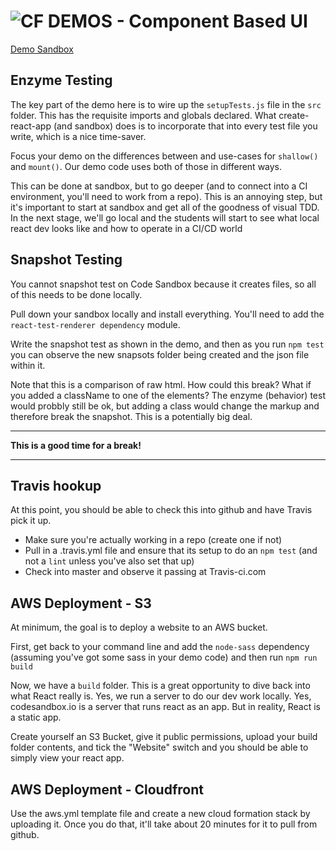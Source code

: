 ![CF](http://i.imgur.com/7v5ASc8.png) DEMOS - Component Based UI
================================================================

[Demo Sandbox](https://codesandbox.io/s/x9w6xljn5p)

## Enzyme Testing

The key part of the demo here is to wire up the `setupTests.js` file in the `src` folder.  This has the requisite imports and globals declared. What create-react-app (and sandbox) does is to incorporate that into every test file you write, which is a nice time-saver.

Focus your demo on the differences between and use-cases for `shallow()` and `mount()`. Our demo code uses both of those in different ways.

This can be done at sandbox, but to go deeper (and to connect into a CI environment, you'll need to work from a repo).  This is an annoying step, but it's important to start at sandbox and get all of the goodness of visual TDD.  In the next stage, we'll go local and the students will start to see what local react dev looks like and how to operate in a CI/CD world

## Snapshot Testing

You cannot snapshot test on Code Sandbox because it creates files, so all of this needs to be done locally.

Pull down your sandbox locally and install everything. You'll need to add the `react-test-renderer dependency`  module.

Write the snapshot test as shown in the demo, and then as you run `npm test` you can observe the new snapsots folder being created and the json file within it.

Note that this is a comparison of raw html.  How could this break? What if you added a className to one of the elements? The enzyme (behavior) test would probbly still be ok, but adding a class would change the markup and therefore break the snapshot. This is a potentially big deal.

---

**This is a good time for a break!**

---

## Travis hookup
At this point, you should be able to check this into github and have Travis pick it up. 

* Make sure you're actually working in a repo (create one if not)
* Pull in a .travis.yml file and ensure that its setup to do an `npm test` (and not a `lint` unless you've also set that up)
* Check into master and observe it passing at Travis-ci.com

## AWS Deployment - S3

At minimum, the goal is to deploy a website to an AWS bucket.

First, get back to your command line and add the `node-sass` dependency (assuming you've got some sass in your demo code) and then run `npm run build`

Now, we have a `build` folder. This is a great opportunity to dive back into what React really is. Yes, we run a server to do our dev work locally.  Yes, codesandbox.io is a server that runs react as an app. But in reality, React is a static app.

Create yourself an S3 Bucket, give it public permissions, upload your build folder contents, and tick the "Website" switch and you should be able to simply view your react app.

## AWS Deployment - Cloudfront

Use the aws.yml template file and create a new cloud formation stack by uploading it. Once you do that, it'll take about 20 minutes for it to pull from github.




